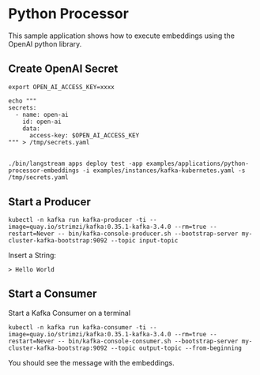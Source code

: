 # Python Processor

This sample application shows how to execute embeddings using the OpenAI python library.

## Create OpenAI Secret

```
export OPEN_AI_ACCESS_KEY=xxxx

echo """
secrets:
  - name: open-ai
    id: open-ai
    data:
      access-key: $OPEN_AI_ACCESS_KEY
""" > /tmp/secrets.yaml
```
## 
```
./bin/langstream apps deploy test -app examples/applications/python-processor-embeddings -i examples/instances/kafka-kubernetes.yaml -s /tmp/secrets.yaml
```

## Start a Producer
```
kubectl -n kafka run kafka-producer -ti --image=quay.io/strimzi/kafka:0.35.1-kafka-3.4.0 --rm=true --restart=Never -- bin/kafka-console-producer.sh --bootstrap-server my-cluster-kafka-bootstrap:9092 --topic input-topic
```

Insert a String:

```
> Hello World
```


## Start a Consumer

Start a Kafka Consumer on a terminal

```
kubectl -n kafka run kafka-consumer -ti --image=quay.io/strimzi/kafka:0.35.1-kafka-3.4.0 --rm=true --restart=Never -- bin/kafka-console-consumer.sh --bootstrap-server my-cluster-kafka-bootstrap:9092 --topic output-topic --from-beginning
```

You should see the message with the embeddings.


